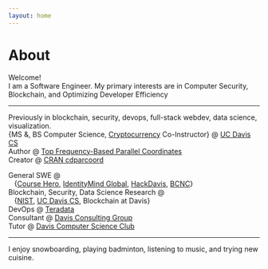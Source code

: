 ```yaml
---
layout: home
---
```

# About 

Welcome! <br>
I am a Software Engineer. My primary interests are in Computer Security, Blockchain, and Optimizing Developer Efficiency <br>

---

Previously in blockchain, security, devops, full-stack webdev, data science, visualization. <br>
{MS &amp;, BS Computer Science, [Cryptocurrency](http://rylanschaeffer.github.io/resources/198FCourseSyllabus.pdf) Co-Instructor} @ [UC Davis CS](http://www.cs.ucdavis.edu)<br>
Author @ [Top Frequency-Based Parallel Coordinates](https://arxiv.org/abs/1709.00665)<br>
Creator @ [CRAN cdparcoord](https://CRAN.R-project.org/package=cdparcoord)<br>

General SWE @ <br>
&nbsp;&nbsp;&nbsp;{[Course Hero](https://www.coursehero.com), [IdentityMind Global](https://www.identitymindglobal.com), [HackDavis](http://hackdavis.io/), [BCNC](https://bcnclub.org)}<br>
Blockchain, Security, Data Science Research @ <br>
&nbsp;&nbsp;&nbsp;{[NIST](https://www.nist.gov), [UC Davis CS](http://www.cs.ucdavis.edu), Blockchain at Davis}<br>
DevOps @ [Teradata](http://www.teradata.com/?LangType=1033)<br> 
Consultant @ [Davis Consulting Group](http://davisconsultinggroup.org)<br>
Tutor @ [Davis Computer Science Club](https://daviscsclub.org/)<br>

---

I enjoy snowboarding, playing badminton, listening to music, and trying new cuisine. 
